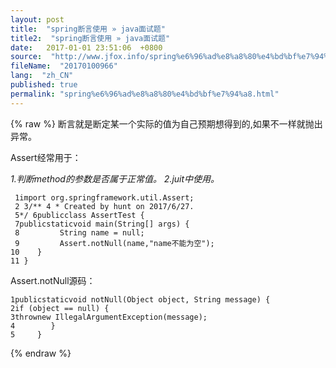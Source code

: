 ```yaml
---
layout: post
title:  "spring断言使用 » java面试题"
title2:  "spring断言使用 » java面试题"
date:   2017-01-01 23:51:06  +0800
source:  "http://www.jfox.info/spring%e6%96%ad%e8%a8%80%e4%bd%bf%e7%94%a8.html"
fileName:  "20170100966"
lang:  "zh_CN"
published: true
permalink: "spring%e6%96%ad%e8%a8%80%e4%bd%bf%e7%94%a8.html"
---
```

{% raw %}
断言就是断定某一个实际的值为自己预期想得到的,如果不一样就抛出异常。

Assert经常用于：

*1.判断method的参数是否属于正常值。
2.juit中使用。*

     1import org.springframework.util.Assert;
     2 3/** 4 * Created by hunt on 2017/6/27.
     5*/ 6publicclass AssertTest {
     7publicstaticvoid main(String[] args) {
     8         String name = null;
     9         Assert.notNull(name,"name不能为空");
    10    }
    11 }

Assert.notNull源码：

    1publicstaticvoid notNull(Object object, String message) {
    2if (object == null) {
    3thrownew IllegalArgumentException(message);
    4        }
    5     }
{% endraw %}
